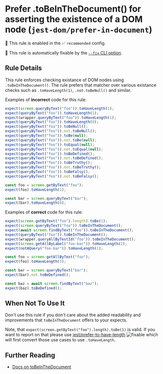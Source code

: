 # Prefer .toBeInTheDocument() for asserting the existence of a DOM node (`jest-dom/prefer-in-document`)

💼 This rule is enabled in the ✅ `recommended` config.

🔧 This rule is automatically fixable by the [`--fix` CLI option](https://eslint.org/docs/latest/user-guide/command-line-interface#--fix).

<!-- end auto-generated rule header -->

## Rule Details

This rule enforces checking existance of DOM nodes using `.toBeInTheDocument()`.
The rule prefers that matcher over various existance checks such as `.toHaveLength(1)`, `.not.toBeNull()` and
similar.

Examples of **incorrect** code for this rule:

```js
expect(screen.queryByText("foo")).toHaveLength(1);
expect(queryByText("foo")).toHaveLength(1);
expect(wrapper.queryByText("foo")).toHaveLength(1);
expect(queryByText("foo")).toHaveLength(0);
expect(queryByText("foo")).toBeNull();
expect(queryByText("foo")).not.toBeNull();
expect(queryByText("foo")).toBe(null);
expect(queryByText("foo")).not.toBe(null);
expect(queryByText("foo")).toEqual(null);
expect(queryByText("foo")).not.toEqual(null);
expect(queryByText("foo")).toBeDefined();
expect(queryByText("foo")).not.toBeDefined();
expect(queryByText("foo")).toBeTruthy();
expect(queryByText("foo")).not.toBeTruthy();
expect(queryByText("foo")).toBeFalsy();
expect(queryByText("foo")).not.toBeFalsy();

const foo = screen.getByText("foo");
expect(foo).toHaveLength(1);

const bar = screen.queryByText("bar");
expect(bar).toHaveLength(0);
```

Examples of **correct** code for this rule:

```js
expect(screen.getByText("foo").length).toBe(1);
expect(screen.queryByText("foo")).toBeInTheDocument();
expect(await screen.findByText("foo")).toBeInTheDocument();
expect(queryByText("foo")).toBeInTheDocument();
expect(wrapper.queryAllByTestId("foo")).toBeInTheDocument();
expect(screen.getAllByLabel("foo-bar")).toHaveLength(2);
expect(notAQuery("foo-bar")).toHaveLength(1);

const foo = screen.getAllByText("foo");
expect(foo).toHaveLength(3);

const bar = screen.queryByText("bar");
expect(bar).not.toBeDefined();

const baz = await screen.findByText("baz");
expect(baz).toBeDefined();
```

## When Not To Use It

Don't use this rule if you don't care about the added readability and
improvements that `toBeInTheDocument` offers to your expects.

Note, that `expect(screen.getByText("foo").length).toBe(1)` is valid. If you want to report on that please use [jest/prefer-to-have-length](https://github.com/jest-community/eslint-plugin-jest/blob/HEAD/docs/rules/prefer-to-have-length.md)
![fixable][] which will first convert those use cases to use `.toHaveLength`.

## Further Reading

- [Docs on toBeInTheDocument](https://github.com/testing-library/jest-dom#tobeinthedocument)

[fixable]: https://img.shields.io/badge/-fixable-green.svg
